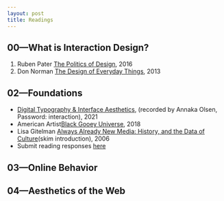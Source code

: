 ```yaml
---
layout: post
title: Readings
---
```


## 00—What is Interaction Design?
1. Ruben Pater [The Politics of Design](http://www.untold-stories.net/?p=The-Politics-of-Design), 2016 
2. Don Norman [The Design of Everyday Things](https://web.media.mit.edu/~ascii/papers/norman_chapter1_2013.pdf), 2013


## 02—Foundations
- [Digital Typography & Interface Aesthetics](http://www.untold-stories.net/?p=The-Politics-of-Design), (recorded by Annaka Olsen, Password: interaction), 2021
- American Artist[Black Gooey Universe](https://unbag.net/end/black-gooey-universe/), 2018 
- Lisa Gitelman [Always Already New Media: History, and the Data of Culture](http://www.untold-stories.net/?p=The-Politics-of-Design)(skim introduction), 2006 
- Submit reading responses [here](https://docs.google.com/document/d/14SPURa9guJwSUJS3rdpiQyJd6Df_6NxKSDGkP5HI5f8)

## 03—Online Behavior

## 04—Aesthetics of the Web
